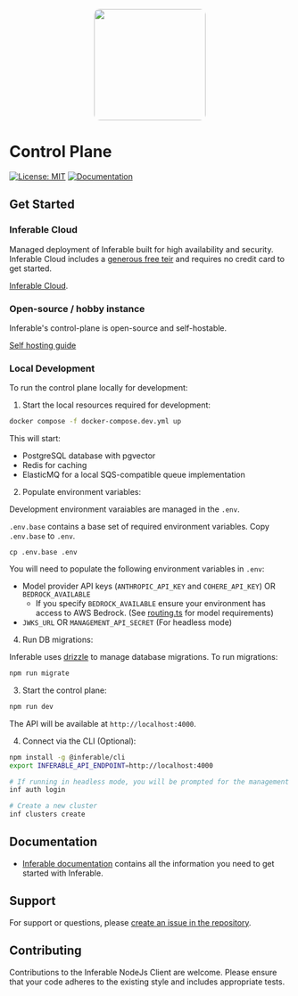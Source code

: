 <p align="center">
  <img src="https://a.inferable.ai/logo-hex.png" width="200" style="border-radius: 10px" />
</p>

# Control Plane

[![License: MIT](https://img.shields.io/badge/License-MIT-yellow.svg)](https://opensource.org/licenses/MIT)
[![Documentation](https://img.shields.io/badge/docs-inferable.ai-brightgreen)](https://docs.inferable.ai/)

## Get Started

### Inferable Cloud

Managed deployment of Inferable built for high availability and security. Inferable Cloud includes a [generous free teir](https://inferable.ai/pricing) and requires no credit card to get started.

[Inferable Cloud](https://app.inferable.ai).

### Open-source / hobby instance

Inferable's control-plane is open-source and self-hostable.

[Self hosting guide](https://docs.inferable.ai/pages/self-hosting)

### Local Development

To run the control plane locally for development:

1. Start the local resources required for development:
```bash
docker compose -f docker-compose.dev.yml up
```

This will start:
- PostgreSQL database with pgvector
- Redis for caching
- ElasticMQ for a local SQS-compatible queue implementation

2. Populate environment variables:

Development environment varaiables are managed in the `.env`.

`.env.base` contains a base set of required environment variables. Copy `.env.base` to `.env`.

```base
cp .env.base .env
```

You will need to populate the following environment variables in `.env`:

- Model provider API keys (`ANTHROPIC_API_KEY` and `COHERE_API_KEY`) OR `BEDROCK_AVAILABLE`
  - If you specify `BEDROCK_AVAILABLE` ensure your environment has access to AWS Bedrock. (See [routing.ts](https://github.com/inferablehq/inferable/blob/main/control-plane/src/modules/models/routing.ts) for model requirements)
- `JWKS_URL` OR `MANAGEMENT_API_SECRET` (For headless mode)

4. Run DB migrations:

Inferable uses [drizzle](https://github.com/drizzle-team/drizzle-orm) to manage database migrations. To run migrations:

```bash
npm run migrate
```

3. Start the control plane:
```bash
npm run dev
```

The API will be available at `http://localhost:4000`.

4. Connect via the CLI (Optional):

```bash
npm install -g @inferable/cli
export INFERABLE_API_ENDPOINT=http://localhost:4000

# If running in headless mode, you will be prompted for the management API secret
inf auth login

# Create a new cluster
inf clusters create
```

## Documentation

- [Inferable documentation](https://docs.inferable.ai/) contains all the information you need to get started with Inferable.

## Support

For support or questions, please [create an issue in the repository](https://github.com/inferablehq/inferable/issues).

## Contributing

Contributions to the Inferable NodeJs Client are welcome. Please ensure that your code adheres to the existing style and includes appropriate tests.
